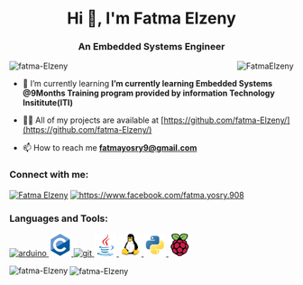 
<h1 align="center">Hi 👋, I'm Fatma Elzeny</h1>
<h3 align="center">An Embedded Systems Engineer</h3>
 <img src="https://i.giphy.com/media/f6hnhHkks8bk4jwjh3/giphy.webp" align=right alt="FatmaElzeny" />

<p align="left"> <img src="https://komarev.com/ghpvc/?username=fatma-Elzeny&label=Profile%20views&color=0e75b6&style=flat" alt="fatma-Elzeny" /> </p>


- 🌱 I’m currently learning **I’m currently learning Embedded Systems @9Months Training program provided by information Technology Insititute(ITI)**

- 👨‍💻 All of my projects are available at [https://github.com/fatma-Elzeny/](https://github.com/fatma-Elzeny/)

- 📫 How to reach me **fatmayosry9@gmail.com**

<h3 align="left">Connect with me:</h3>
<p align="left">
<a href="https://www.linkedin.com/in/fatma-yosry-elzeny-92a48b1b5/" title="Linkedin" target="blank"><img align="center" src="https://raw.githubusercontent.com/rahuldkjain/github-profile-readme-generator/master/src/images/icons/Social/linked-in-alt.svg" alt="Fatma Elzeny" height="30" width="40" /></a>
<a href="https://www.facebook.com/fatma.yosry.908" title="Facebook" target="blank"><img align="center" src="https://raw.githubusercontent.com/rahuldkjain/github-profile-readme-generator/master/src/images/icons/Social/facebook.svg" alt="https://www.facebook.com/fatma.yosry.908" height="30" width="40" /></a>
</p>

<h3 align="left">Languages and Tools:</h3>
<p align="left"> 
<a href="https://www.arduino.cc/" title="Arduino" target="_blank" rel="noreferrer"> <img src="https://cdn.worldvectorlogo.com/logos/arduino-1.svg" alt="arduino" width="40" height="40"/> </a> 
<a href="https://www.cprogramming.com/" title="C Programming Language" target="_blank" rel="noreferrer"> <img src="https://raw.githubusercontent.com/devicons/devicon/master/icons/c/c-original.svg" alt="c" width="40" height="40"/> </a> 
<a href="https://git-scm.com/" title="Git" target="_blank" rel="noreferrer"> <img src="https://www.vectorlogo.zone/logos/git-scm/git-scm-icon.svg" alt="git" width="40" height="40"/> </a> 
<a href="https://www.java.com" title="Java Programming Language" target="_blank" rel="noreferrer"> <img src="https://raw.githubusercontent.com/devicons/devicon/master/icons/java/java-original.svg" alt="java" width="40" height="40"/> 
</a> 
<a href="https://www.linux.org/" title="Linux Operatig System" target="_blank" rel="noreferrer"> <img src="https://raw.githubusercontent.com/devicons/devicon/master/icons/linux/linux-original.svg" alt="linux" width="40" height="40"/> </a> 
<a href="https://www.python.org" title="Python Programming Language" target="blank" rel="noreferrer"> <img src="https://raw.githubusercontent.com/devicons/devicon/master/icons/python/python-original.svg" alt="python" width="40" height="40"/> </a> 
<a href="https://www.raspberrypi.com" title="raspberrypi" target="blank" rel="noreferrer"> <img src="https://github.com/iiiypuk/rpi-icon/blob/master/128.png" alt="raspberrypi" width="40" height="40"/> </a></p>

<p><img align="left" src="https://github-readme-stats.vercel.app/api/top-langs?username=fatma-Elzeny&show_icons=true&locale=en&layout=compact" alt="fatma-Elzeny" /></p>

<p>&nbsp;<img align="center" src="https://github-readme-stats.vercel.app/api?username=fatma-Elzeny&show_icons=true&locale=en" alt="fatma-Elzeny"/></p>
